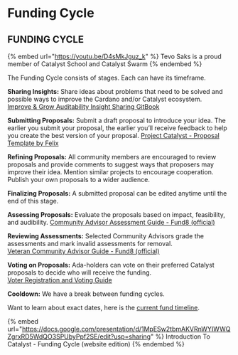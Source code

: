 # Funding Cycle

## FUNDING CYCLE

{% embed url="https://youtu.be/D4sMkJguz_k" %}
Tevo Saks is a proud member of Catalyst School and Catalyst Swarm
{% endembed %}

The Funding Cycle consists of stages. Each can have its timeframe.

**Sharing Insights:** Share ideas about problems that need to be solved and possible ways to improve the Cardano and/or Catalyst ecosystem.\
[Improve & Grow Auditability Insight Sharing GitBook](https://quality-assurance-dao.gitbook.io/improve-and-grow-auditability/insight-sharing/insight-sharing#auditability-insight-sharing-workshop)

**Submitting Proposals:** Submit a draft proposal to introduce your idea. The earlier you submit your proposal, the earlier you’ll receive feedback to help you create the best version of your proposal. [Project Catalyst - Proposal Template by Felix](https://docs.google.com/document/d/185Dj\_t07C2LJQO1tif1aXhq\_1zqZ-3RsGZAvS7mtiyI/edit?usp=sharing)

**Refining Proposals:** All community members are encouraged to review proposals and provide comments to suggest ways that proposers may improve their idea. Mention similar projects to encourage cooperation. Publish your own proposals to a wider audience.

**Finalizing Proposals:** A submitted proposal can be edited anytime until the end of this stage.

**Assessing Proposals:** Evaluate the proposals based on impact, feasibility, and audibility. [Community Advisor Assessment Guide - Fund8 (official)](https://docs.google.com/document/d/1g-iZhDlKhUBZkui1uv8NVNfJC4oVD3JtR-P6Fue7XPU/edit)

**Reviewing Assessments:** Selected Community Advisors grade the assessments and mark invalid assessments for removal.\
[Veteran Community Advisor Guide - Fund8 (official)](https://docs.google.com/document/d/1eSX455MCilIe247xRVi51UZLGfKGPBrxJthvtV5sASg/edit)

**Voting on Proposals:** Ada-holders can vote on their preferred Catalyst proposals to decide who will receive the funding.\
[Voter Registration and Voting Guide](https://iohk.zendesk.com/hc/en-us/articles/900005679386)

**Cooldown:** We have a break between funding cycles.

Want to learn about exact dates, here is the [current fund timeline](https://cardanocataly.st/en/funds/).

{% embed url="https://docs.google.com/presentation/d/1MpESw2tbmAKVRnWYIWWQZgrxRD5WdQO3SPUbyPpf2SE/edit?usp=sharing" %}
Introduction To Catalyst - Funding Cycle (website edition)
{% endembed %}
